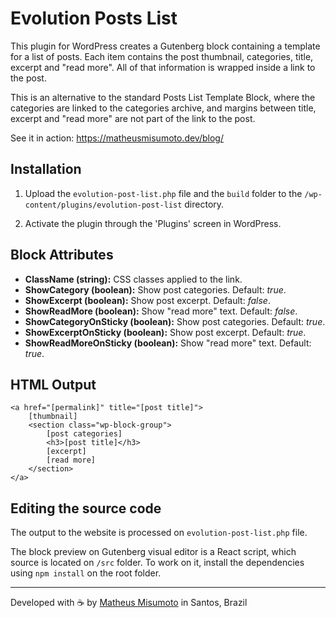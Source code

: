 # Evolution Posts List

This plugin for WordPress creates a Gutenberg block containing a template for a list of posts. Each item contains the post thumbnail, categories, title, excerpt and "read more". All of that information is wrapped inside a link to the post.

This is an alternative to the standard Posts List Template Block, where the categories are linked to the categories archive, and margins between title, excerpt and "read more" are not part of the link to the post.

See it in action: https://matheusmisumoto.dev/blog/

## Installation

1. Upload the `evolution-post-list.php` file and the `build` folder to the `/wp-content/plugins/evolution-post-list` directory.

2. Activate the plugin through the 'Plugins' screen in WordPress.


## Block Attributes

- **ClassName (string):** CSS classes applied to the link.
- **ShowCategory (boolean):** Show post categories. Default: *true*.
- **ShowExcerpt (boolean):** Show post excerpt. Default: *false*.
- **ShowReadMore (boolean):** Show "read more" text. Default: *false*.
- **ShowCategoryOnSticky (boolean):** Show post categories. Default: *true*.
- **ShowExcerptOnSticky (boolean):** Show post excerpt. Default: *true*.
- **ShowReadMoreOnSticky (boolean):** Show "read more" text. Default: *true*.


## HTML Output
```
<a href="[permalink]" title="[post title]">
    [thumbnail]
    <section class="wp-block-group">
    	[post categories]
        <h3>[post title]</h3>
        [excerpt]
        [read more]
    </section>
</a>
```

## Editing the source code

The output to the website is processed on `evolution-post-list.php` file.

The block preview on Gutenberg visual editor is a React script, which source is located on `/src` folder. To work on it, install the dependencies using `npm install` on the root folder.

---
Developed with ☕ by [Matheus Misumoto](https://matheusmisumoto.dev) in Santos, Brazil
